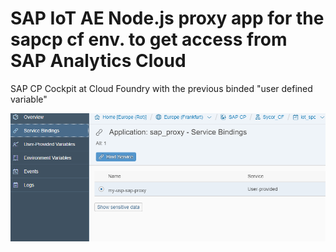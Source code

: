 # SAP IoT AE Node.js proxy app for the sapcp cf env. to get access from SAP Analytics Cloud


SAP CP Cockpit at Cloud Foundry with the previous binded "user defined variable"

![Alt text](pics/udv_1.PNG?raw=true "SAP CP Cloud Fiundry service binding ")
